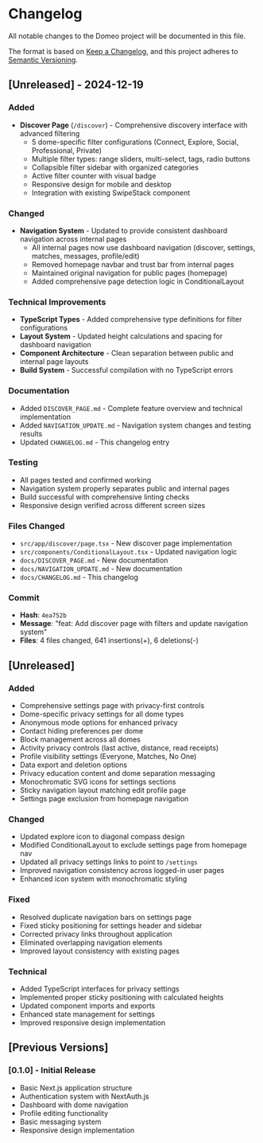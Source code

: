 # Changelog

All notable changes to the Domeo project will be documented in this file.

The format is based on [Keep a Changelog](https://keepachangelog.com/en/1.0.0/),
and this project adheres to [Semantic Versioning](https://semver.org/spec/v2.0.0.html).

## [Unreleased] - 2024-12-19

### Added
- **Discover Page** (`/discover`) - Comprehensive discovery interface with advanced filtering
  - 5 dome-specific filter configurations (Connect, Explore, Social, Professional, Private)
  - Multiple filter types: range sliders, multi-select, tags, radio buttons
  - Collapsible filter sidebar with organized categories
  - Active filter counter with visual badge
  - Responsive design for mobile and desktop
  - Integration with existing SwipeStack component

### Changed
- **Navigation System** - Updated to provide consistent dashboard navigation across internal pages
  - All internal pages now use dashboard navigation (discover, settings, matches, messages, profile/edit)
  - Removed homepage navbar and trust bar from internal pages
  - Maintained original navigation for public pages (homepage)
  - Added comprehensive page detection logic in ConditionalLayout

### Technical Improvements
- **TypeScript Types** - Added comprehensive type definitions for filter configurations
- **Layout System** - Updated height calculations and spacing for dashboard navigation
- **Component Architecture** - Clean separation between public and internal page layouts
- **Build System** - Successful compilation with no TypeScript errors

### Documentation
- Added `DISCOVER_PAGE.md` - Complete feature overview and technical implementation
- Added `NAVIGATION_UPDATE.md` - Navigation system changes and testing results
- Updated `CHANGELOG.md` - This changelog entry

### Testing
- All pages tested and confirmed working
- Navigation system properly separates public and internal pages
- Build successful with comprehensive linting checks
- Responsive design verified across different screen sizes

### Files Changed
- `src/app/discover/page.tsx` - New discover page implementation
- `src/components/ConditionalLayout.tsx` - Updated navigation logic
- `docs/DISCOVER_PAGE.md` - New documentation
- `docs/NAVIGATION_UPDATE.md` - New documentation
- `docs/CHANGELOG.md` - This changelog

### Commit
- **Hash**: `4ea752b`
- **Message**: "feat: Add discover page with filters and update navigation system"
- **Files**: 4 files changed, 641 insertions(+), 6 deletions(-)

## [Unreleased]

### Added
- Comprehensive settings page with privacy-first controls
- Dome-specific privacy settings for all dome types
- Anonymous mode options for enhanced privacy
- Contact hiding preferences per dome
- Block management across all domes
- Activity privacy controls (last active, distance, read receipts)
- Profile visibility settings (Everyone, Matches, No One)
- Data export and deletion options
- Privacy education content and dome separation messaging
- Monochromatic SVG icons for settings sections
- Sticky navigation layout matching edit profile page
- Settings page exclusion from homepage navigation

### Changed
- Updated explore icon to diagonal compass design
- Modified ConditionalLayout to exclude settings page from homepage nav
- Updated all privacy settings links to point to `/settings`
- Improved navigation consistency across logged-in user pages
- Enhanced icon system with monochromatic styling

### Fixed
- Resolved duplicate navigation bars on settings page
- Fixed sticky positioning for settings header and sidebar
- Corrected privacy links throughout application
- Eliminated overlapping navigation elements
- Improved layout consistency with existing pages

### Technical
- Added TypeScript interfaces for privacy settings
- Implemented proper sticky positioning with calculated heights
- Updated component imports and exports
- Enhanced state management for settings
- Improved responsive design implementation

## [Previous Versions]

### [0.1.0] - Initial Release
- Basic Next.js application structure
- Authentication system with NextAuth.js
- Dashboard with dome navigation
- Profile editing functionality
- Basic messaging system
- Responsive design implementation 